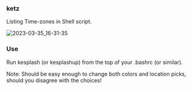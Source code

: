 ### ketz
Listing Time-zones in Shell script.

![2023-03-35_16-31-35](https://user-images.githubusercontent.com/95410139/222475265-b9fa5db0-15d1-419b-ad81-989db58dfefd.png)

### Use
Run kesplash (or kesplashup) from the top of your .bashrc (or similar).

Note: Should be easy enough to change both colors and location picks, should you disagree with the choices!

